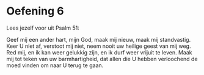 # Oefening 6
Lees jezelf voor uit Psalm 51:

Geef mij een ander hart, mijn God,
maak mij nieuw, maak mij standvastig.
Keer U niet af, verstoot mij niet,
neem nooit uw heilige geest van mij weg.
Red mij, en ik kan weer gelukkig zijn,
en ik durf weer vrijuit te leven.
Maak mij tot teken van uw barmhartigheid,
dat allen die U hebben verloochend
de moed vinden om naar U terug te gaan.

